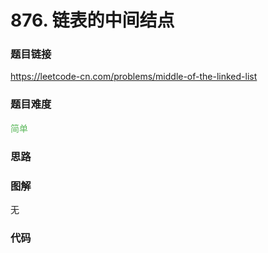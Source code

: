 # 876. 链表的中间结点

### 题目链接

https://leetcode-cn.com/problems/middle-of-the-linked-list

### 题目难度

<font color=#5CB85C>简单</font>

### 思路



### 图解

无

### 代码

```python
```